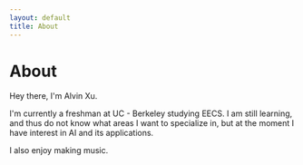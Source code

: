 ```yaml
---
layout: default
title: About
---
```

# About

Hey there, I'm Alvin Xu. 

I'm currently a freshman at UC - Berkeley studying EECS. I am still learning, and thus do not know what areas I want to specialize in, but at the moment I have interest in AI and its applications.

I also enjoy making music.


